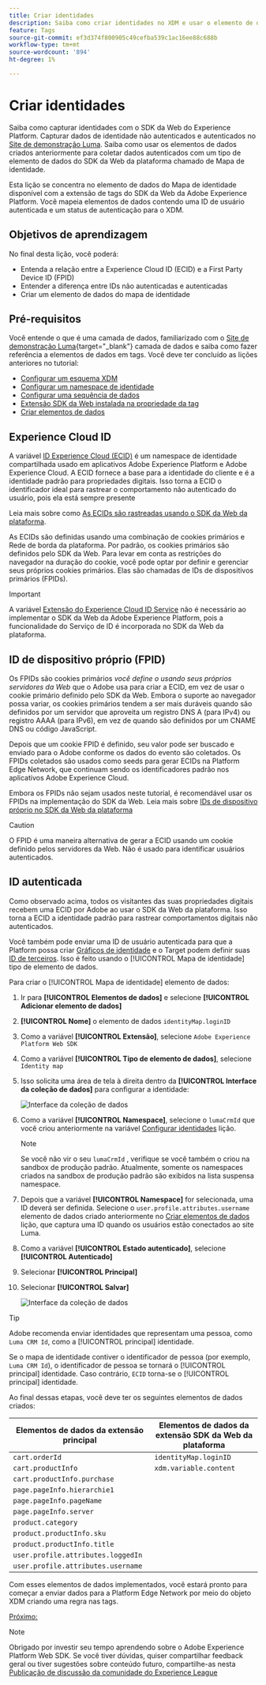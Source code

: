 ```yaml
---
title: Criar identidades
description: Saiba como criar identidades no XDM e usar o elemento de dados do Mapa de identidade para capturar IDs de usuários. Esta lição é parte do tutorial Implementar o Adobe Experience Cloud com o SDK da Web.
feature: Tags
source-git-commit: ef3d374f800905c49cefba539c1ac16ee88c688b
workflow-type: tm+mt
source-wordcount: '894'
ht-degree: 1%

---
```


# Criar identidades

Saiba como capturar identidades com o SDK da Web do Experience Platform. Capturar dados de identidade não autenticados e autenticados no [Site de demonstração Luma](https://luma.enablementadobe.com/content/luma/us/en.html). Saiba como usar os elementos de dados criados anteriormente para coletar dados autenticados com um tipo de elemento de dados do SDK da Web da plataforma chamado de Mapa de identidade.

Esta lição se concentra no elemento de dados do Mapa de identidade disponível com a extensão de tags do SDK da Web da Adobe Experience Platform. Você mapeia elementos de dados contendo uma ID de usuário autenticada e um status de autenticação para o XDM.

## Objetivos de aprendizagem

No final desta lição, você poderá:

* Entenda a relação entre a Experience Cloud ID (ECID) e a First Party Device ID (FPID)
* Entender a diferença entre IDs não autenticadas e autenticadas
* Criar um elemento de dados do mapa de identidade

## Pré-requisitos

Você entende o que é uma camada de dados, familiarizado com o [Site de demonstração Luma](https://luma.enablementadobe.com/content/luma/us/en.html){target="_blank"} camada de dados e saiba como fazer referência a elementos de dados em tags. Você deve ter concluído as lições anteriores no tutorial:

* [Configurar um esquema XDM](configure-schemas.md)
* [Configurar um namespace de identidade](configure-identities.md)
* [Configurar uma sequência de dados](configure-datastream.md)
* [Extensão SDK da Web instalada na propriedade da tag](install-web-sdk.md)
* [Criar elementos de dados](create-data-elements.md)


## Experience Cloud ID

A variável [ID Experience Cloud (ECID)](https://experienceleague.adobe.com/docs/experience-platform/identity/ecid.html?lang=en) é um namespace de identidade compartilhada usado em aplicativos Adobe Experience Platform e Adobe Experience Cloud. A ECID fornece a base para a identidade do cliente e é a identidade padrão para propriedades digitais. Isso torna a ECID o identificador ideal para rastrear o comportamento não autenticado do usuário, pois ela está sempre presente

<!-- FYI I commented this out because it was breaking the build - Jack
>[!TIP]
>
> When you use the Experience Platform Web SDK to set up Adobe applications on your digital properties, the ECID is generated at the Adobe Edge server level. As such, ECID is not viewable on the client-side network request payload. You can view the ECID by seeing the Preview tab of the network request, or by using the [Adobe Experience Platform Debugger Edge Trace](set-up-analytics.md#experience-cloud-id-validation).
>![View ECID](assets/validate-dev-console-ecid.png)
-->

Leia mais sobre como [As ECIDs são rastreadas usando o SDK da Web da plataforma](https://experienceleague.adobe.com/docs/experience-platform/edge/identity/overview.html?lang=en).

As ECIDs são definidas usando uma combinação de cookies primários e Rede de borda da plataforma. Por padrão, os cookies primários são definidos pelo SDK da Web. Para levar em conta as restrições do navegador na duração do cookie, você pode optar por definir e gerenciar seus próprios cookies primários. Elas são chamadas de IDs de dispositivos primários (FPIDs).

>[!IMPORTANT]
>
>A variável [Extensão do Experience Cloud ID Service](https://exchange.adobe.com/experiencecloud.details.100160.adobe-experience-cloud-id-launch-extension.html) não é necessário ao implementar o SDK da Web da Adobe Experience Platform, pois a funcionalidade do Serviço de ID é incorporada no SDK da Web da plataforma.

## ID de dispositivo próprio (FPID)

Os FPIDs são cookies primários _você define o usando seus próprios servidores da Web_ que o Adobe usa para criar a ECID, em vez de usar o cookie primário definido pelo SDK da Web. Embora o suporte ao navegador possa variar, os cookies primários tendem a ser mais duráveis quando são definidos por um servidor que aproveita um registro DNS A (para IPv4) ou registro AAAA (para IPv6), em vez de quando são definidos por um CNAME DNS ou código JavaScript.

Depois que um cookie FPID é definido, seu valor pode ser buscado e enviado para o Adobe conforme os dados do evento são coletados. Os FPIDs coletados são usados como seeds para gerar ECIDs na Platform Edge Network, que continuam sendo os identificadores padrão nos aplicativos Adobe Experience Cloud.

Embora os FPIDs não sejam usados neste tutorial, é recomendável usar os FPIDs na implementação do SDK da Web. Leia mais sobre [IDs de dispositivo próprio no SDK da Web da plataforma](https://experienceleague.adobe.com/docs/experience-platform/edge/identity/first-party-device-ids.html?lang=pt-BR)

>[!CAUTION]
>
> O FPID é uma maneira alternativa de gerar a ECID usando um cookie definido pelos servidores da Web. Não é usado para identificar usuários autenticados.

## ID autenticada

Como observado acima, todos os visitantes das suas propriedades digitais recebem uma ECID por Adobe ao usar o SDK da Web da plataforma. Isso torna a ECID a identidade padrão para rastrear comportamentos digitais não autenticados.

Você também pode enviar uma ID de usuário autenticada para que a Platform possa criar [Gráficos de identidade](https://experienceleague.adobe.com/docs/platform-learn/tutorials/identities/understanding-identity-and-identity-graphs.html?lang=pt-BR) e o Target podem definir suas [ID de terceiros](https://experienceleague.adobe.com/docs/target/using/audiences/visitor-profiles/3rd-party-id.html). Isso é feito usando o [!UICONTROL Mapa de identidade] tipo de elemento de dados.

Para criar o [!UICONTROL Mapa de identidade] elemento de dados:

1. Ir para **[!UICONTROL Elementos de dados]** e selecione **[!UICONTROL Adicionar elemento de dados]**

1. **[!UICONTROL Nome]** o elemento de dados `identityMap.loginID`

1. Como a variável **[!UICONTROL Extensão]**, selecione `Adobe Experience Platform Web SDK`

1. Como a variável **[!UICONTROL Tipo de elemento de dados]**, selecione `Identity map`

1. Isso solicita uma área de tela à direita dentro da **[!UICONTROL Interface da coleção de dados]** para configurar a identidade:

   ![Interface da coleção de dados](assets/identity-identityMap-setup.png)

1. Como a variável  **[!UICONTROL Namespace]**, selecione o `lumaCrmId` que você criou anteriormente na variável [Configurar identidades](configure-identities.md) lição.

   >[!NOTE]
   >
   >    Se você não vir o seu `lumaCrmId` , verifique se você também o criou na sandbox de produção padrão. Atualmente, somente os namespaces criados na sandbox de produção padrão são exibidos na lista suspensa namespace.

1. Depois que a variável **[!UICONTROL Namespace]** for selecionada, uma ID deverá ser definida. Selecione o `user.profile.attributes.username` elemento de dados criado anteriormente no [Criar elementos de dados](create-data-elements.md#create-data-elements-to-capture-the-data-layer) lição, que captura uma ID quando os usuários estão conectados ao site Luma.

   <!--  >[!TIP]
    >
    >You can verify the **[!UICONTROL Luma CRM ID]** is collected in a data element on the web property by going to the [Luma Demo site](https://luma.enablementadobe.com/content/luma/us/en.html), logging in, [switching the tag environment](validate-with-debugger.md#use-the-experience-platform-debugger-to-map-to-your-tag-property) to your own, and typing `_satellite.getVar("user.profile.attributes.username")` in the web browser developer console.
    >
    >   ![Data Element  ID ](assets/identity-data-element-customer-id.png)
    -->

1. Como a variável **[!UICONTROL Estado autenticado]**, selecione **[!UICONTROL Autenticado]**
1. Selecionar **[!UICONTROL Principal]**

1. Selecionar **[!UICONTROL Salvar]**

   ![Interface da coleção de dados](assets/identity-id-namespace.png)

>[!TIP]
>
> Adobe recomenda enviar identidades que representam uma pessoa, como `Luma CRM Id`, como a [!UICONTROL principal] identidade.
>
> Se o mapa de identidade contiver o identificador de pessoa (por exemplo, `Luma CRM Id`), o identificador de pessoa se tornará o [!UICONTROL principal] identidade. Caso contrário, `ECID` torna-se o [!UICONTROL principal] identidade.




<!--
1. Once the data element is configured in **[!UICONTROL Data Collection interface]**, it can be tested on the Luma web property like any other Data Element. Enter the following script in the browser developer console
   
   
   ```
   _satellite.getVar('identityMap.loginID')
   ```  

   ![Data Collection interface](assets/identity-consoleIdentityDataElement.png)
   
   >[!NOTE]
   >
   >ECID identifier will NOT populate in the Data Element, as this is configured already with Platform Web SDK.   
-->

Ao final dessas etapas, você deve ter os seguintes elementos de dados criados:

| Elementos de dados da extensão principal | Elementos de dados da extensão SDK da Web da plataforma |
-----------------------------|-------------------------------
| `cart.orderId` | `identityMap.loginID` |
| `cart.productInfo` | `xdm.variable.content` |
| `cart.productInfo.purchase` | |
| `page.pageInfo.hierarchie1` | |
| `page.pageInfo.pageName` | |
| `page.pageInfo.server` | |
| `product.category` | |
| `product.productInfo.sku` | |
| `product.productInfo.title` | |
| `user.profile.attributes.loggedIn` | |
| `user.profile.attributes.username` | |

Com esses elementos de dados implementados, você estará pronto para começar a enviar dados para a Platform Edge Network por meio do objeto XDM criando uma regra nas tags.

[Próximo: ](create-tag-rule.md)

>[!NOTE]
>
>Obrigado por investir seu tempo aprendendo sobre o Adobe Experience Platform Web SDK. Se você tiver dúvidas, quiser compartilhar feedback geral ou tiver sugestões sobre conteúdo futuro, compartilhe-as nesta [Publicação de discussão da comunidade do Experience League](https://experienceleaguecommunities.adobe.com/t5/adobe-experience-platform-launch/tutorial-discussion-implement-adobe-experience-cloud-with-web/td-p/444996)

